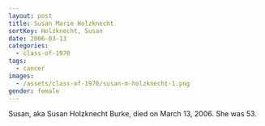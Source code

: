 ```yaml
---
layout: post
title: Susan Marie Holzknecht
sortKey: Holzknecht, Susan
date: 2006-03-13
categories:
  - class-of-1970
tags:
  - cancer
images:
  - /assets/class-of-1970/susan-m-holzknecht-1.png
gender: female
---
```


Susan, aka Susan Holzknecht Burke, died on March 13, 2006. She was 53.
